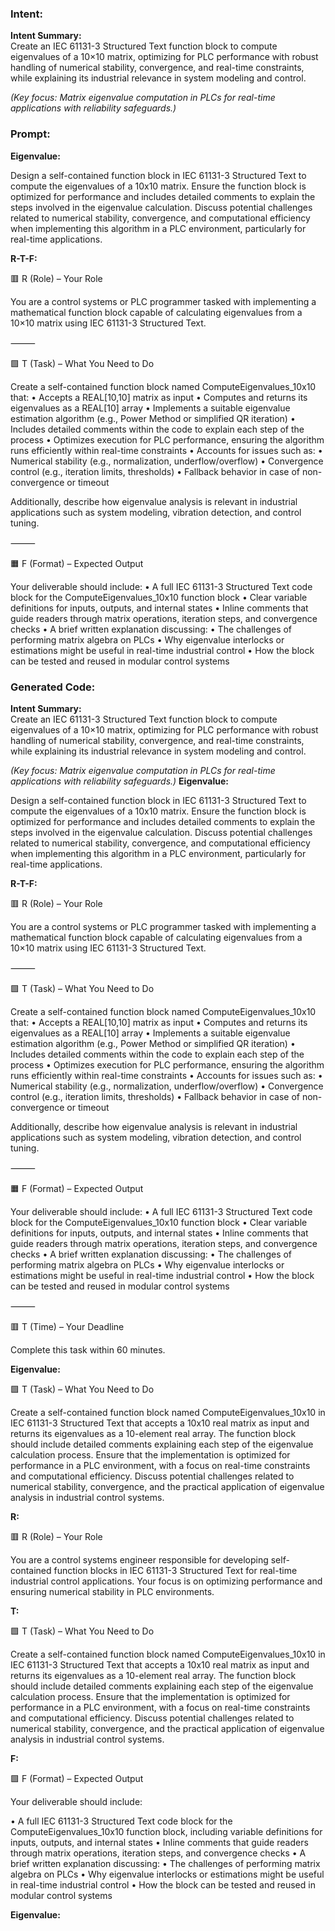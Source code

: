 ### Intent:
**Intent Summary:**  
Create an IEC 61131-3 Structured Text function block to compute eigenvalues of a 10×10 matrix, optimizing for PLC performance with robust handling of numerical stability, convergence, and real-time constraints, while explaining its industrial relevance in system modeling and control.  

*(Key focus: Matrix eigenvalue computation in PLCs for real-time applications with reliability safeguards.)*

### Prompt:
**Eigenvalue:**

Design a self-contained function block in IEC 61131-3 Structured Text to compute the eigenvalues of a 10x10 matrix. Ensure the function block is optimized for performance and includes detailed comments to explain the steps involved in the eigenvalue calculation. Discuss potential challenges related to numerical stability, convergence, and computational efficiency when implementing this algorithm in a PLC environment, particularly for real-time applications.

**R-T-F:**

🟥 R (Role) – Your Role

You are a control systems or PLC programmer tasked with implementing a mathematical function block capable of calculating eigenvalues from a 10×10 matrix using IEC 61131-3 Structured Text.

⸻

🟩 T (Task) – What You Need to Do

Create a self-contained function block named ComputeEigenvalues_10x10 that:
	•	Accepts a REAL[10,10] matrix as input
	•	Computes and returns its eigenvalues as a REAL[10] array
	•	Implements a suitable eigenvalue estimation algorithm (e.g., Power Method or simplified QR iteration)
	•	Includes detailed comments within the code to explain each step of the process
	•	Optimizes execution for PLC performance, ensuring the algorithm runs efficiently within real-time constraints
	•	Accounts for issues such as:
	•	Numerical stability (e.g., normalization, underflow/overflow)
	•	Convergence control (e.g., iteration limits, thresholds)
	•	Fallback behavior in case of non-convergence or timeout

Additionally, describe how eigenvalue analysis is relevant in industrial applications such as system modeling, vibration detection, and control tuning.

⸻

🟧 F (Format) – Expected Output

Your deliverable should include:
	•	A full IEC 61131-3 Structured Text code block for the ComputeEigenvalues_10x10 function block
	•	Clear variable definitions for inputs, outputs, and internal states
	•	Inline comments that guide readers through matrix operations, iteration steps, and convergence checks
	•	A brief written explanation discussing:
	•	The challenges of performing matrix algebra on PLCs
	•	Why eigenvalue interlocks or estimations might be useful in real-time industrial control
	•	How the block can be tested and reused in modular control systems

### Generated Code:
**Intent Summary:**  
Create an IEC 61131-3 Structured Text function block to compute eigenvalues of a 10×10 matrix, optimizing for PLC performance with robust handling of numerical stability, convergence, and real-time constraints, while explaining its industrial relevance in system modeling and control.  

*(Key focus: Matrix eigenvalue computation in PLCs for real-time applications with reliability safeguards.)*
**Eigenvalue:**

Design a self-contained function block in IEC 61131-3 Structured Text to compute the eigenvalues of a 10x10 matrix. Ensure the function block is optimized for performance and includes detailed comments to explain the steps involved in the eigenvalue calculation. Discuss potential challenges related to numerical stability, convergence, and computational efficiency when implementing this algorithm in a PLC environment, particularly for real-time applications.

**R-T-F:**

🟥 R (Role) – Your Role

You are a control systems or PLC programmer tasked with implementing a mathematical function block capable of calculating eigenvalues from a 10×10 matrix using IEC 61131-3 Structured Text.

⸻

🟩 T (Task) – What You Need to Do

Create a self-contained function block named ComputeEigenvalues_10x10 that:
	•	Accepts a REAL[10,10] matrix as input
	•	Computes and returns its eigenvalues as a REAL[10] array
	•	Implements a suitable eigenvalue estimation algorithm (e.g., Power Method or simplified QR iteration)
	•	Includes detailed comments within the code to explain each step of the process
	•	Optimizes execution for PLC performance, ensuring the algorithm runs efficiently within real-time constraints
	•	Accounts for issues such as:
	•	Numerical stability (e.g., normalization, underflow/overflow)
	•	Convergence control (e.g., iteration limits, thresholds)
	•	Fallback behavior in case of non-convergence or timeout

Additionally, describe how eigenvalue analysis is relevant in industrial applications such as system modeling, vibration detection, and control tuning.

⸻

🟧 F (Format) – Expected Output

Your deliverable should include:
	•	A full IEC 61131-3 Structured Text code block for the ComputeEigenvalues_10x10 function block
	•	Clear variable definitions for inputs, outputs, and internal states
	•	Inline comments that guide readers through matrix operations, iteration steps, and convergence checks
	•	A brief written explanation discussing:
	•	The challenges of performing matrix algebra on PLCs
	•	Why eigenvalue interlocks or estimations might be useful in real-time industrial control
	•	How the block can be tested and reused in modular control systems

⸻

🟥 T (Time) – Your Deadline

Complete this task within 60 minutes.

**Eigenvalue:**

🟩 T (Task) – What You Need to Do

Create a self-contained function block named ComputeEigenvalues_10x10 in IEC 61131-3 Structured Text that accepts a 10x10 real matrix as input and returns its eigenvalues as a 10-element real array. The function block should include detailed comments explaining each step of the eigenvalue calculation process. Ensure that the implementation is optimized for performance in a PLC environment, with a focus on real-time constraints and computational efficiency. Discuss potential challenges related to numerical stability, convergence, and the practical application of eigenvalue analysis in industrial control systems.

**R:**

🟥 R (Role) – Your Role

You are a control systems engineer responsible for developing self-contained function blocks in IEC 61131-3 Structured Text for real-time industrial control applications. Your focus is on optimizing performance and ensuring numerical stability in PLC environments.

**T:**

🟩 T (Task) – What You Need to Do

Create a self-contained function block named ComputeEigenvalues_10x10 in IEC 61131-3 Structured Text that accepts a 10x10 real matrix as input and returns its eigenvalues as a 10-element real array. The function block should include detailed comments explaining each step of the eigenvalue calculation process. Ensure that the implementation is optimized for performance in a PLC environment, with a focus on real-time constraints and computational efficiency. Discuss potential challenges related to numerical stability, convergence, and the practical application of eigenvalue analysis in industrial control systems.

**F:**

🟩 F (Format) – Expected Output

Your deliverable should include:

•	A full IEC 61131-3 Structured Text code block for the ComputeEigenvalues_10x10 function block, including variable definitions for inputs, outputs, and internal states
•	Inline comments that guide readers through matrix operations, iteration steps, and convergence checks
•	A brief written explanation discussing:
	•	The challenges of performing matrix algebra on PLCs
	•	Why eigenvalue interlocks or estimations might be useful in real-time industrial control
	•	How the block can be tested and reused in modular control systems

**Eigenvalue:**
